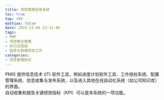 ```yaml
---
title: 项目管理信息系统
toc: true
top: 100
mathjax: false
date: 2021-12-04 22:31:46
tags:
- PMP
- 项目整合管理
- 执行过程组
- 指导与管理项目工作
categories:
- 项目管理知识
---
```

PMIS 提供信息技术 (IT) 软件工具，例如进度计划软件工具、工作授权系统、配置管理系统、信息收集与发布系统，以及进入其他在线自动化系统（如公司知识库）的界面。  
自动收集和报告关键绩效指标（KPI）可以是本系统的一项功能。
